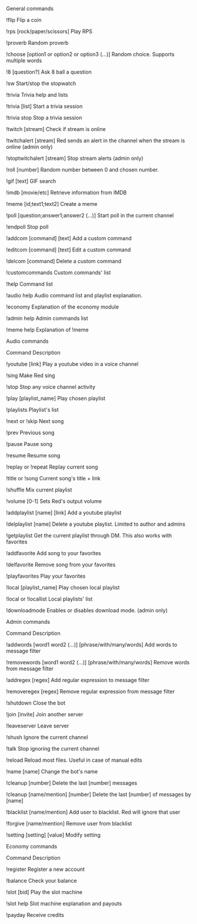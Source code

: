 General commands


!flip	Flip a coin

!rps [rock/paper/scissors]	Play RPS

!proverb	Random proverb

!choose [option1 or option2 or option3 (...)]	Random choice. Supports multiple words

!8 [question?]	Ask 8 ball a question

!sw	Start/stop the stopwatch

!trivia	Trivia help and lists

!trivia [list]	Start a trivia session

!trivia stop	Stop a trivia session

!twitch [stream]	Check if stream is online

!twitchalert [stream]	Red sends an alert in the channel when the stream is online (admin only)

!stoptwitchalert [stream]	Stop stream alerts (admin only)

!roll [number]	Random number between 0 and chosen number.

!gif [text]	GIF search

!imdb [movie/etc]	Retrieve information from IMDB

!meme [id;text1;text2]	Create a meme

!poll [question;answer1;answer2 (...)]	Start poll in the current channel

!endpoll	Stop poll

!addcom [command] [text]	Add a custom command

!editcom [command] [text]	Edit a custom command

!delcom [command]	Delete a custom command

!customcommands	Custom commands' list

!help	Command list

!audio help	Audio command list and playlist explanation.

!economy	Explanation of the economy module

!admin help	Admin commands list

!meme help	Explanation of !meme

Audio commands


Command	Description

!youtube [link]	Play a youtube video in a voice channel

!sing	Make Red sing

!stop	Stop any voice channel activity

!play [playlist_name]	Play chosen playlist

!playlists	Playlist's list

!next or !skip	Next song

!prev	Previous song

!pause	Pause song

!resume	Resume song

!replay or !repeat	Replay current song

!title or !song	Current song's title + link

!shuffle	Mix current playlist

!volume [0-1]	Sets Red's output volume

!addplaylist [name] [link]	Add a youtube playlist

!delplaylist [name]	Delete a youtube playlist. Limited to author and admins

!getplaylist	Get the current playlist through DM. This also works with favorites

!addfavorite	Add song to your favorites

!delfavorite	Remove song from your favorites

!playfavorites	Play your favorites

!local [playlist_name]	Play chosen local playlist

!local or !locallist	Local playlists' list

!downloadmode	Enables or disables download mode. (admin only)

Admin commands


Command	Description

!addwords [word1 word2 (...)] [phrase/with/many/words]	Add words to message filter

!removewords [word1 word2 (...)] [phrase/with/many/words]	Remove words from message filter

!addregex [regex]	Add regular expression to message filter

!removeregex [regex]	Remove regular expression from message filter

!shutdown	Close the bot

!join [invite]	Join another server

!leaveserver	Leave server

!shush	Ignore the current channel

!talk	Stop ignoring the current channel

!reload	Reload most files. Useful in case of manual edits

!name [name]	Change the bot's name

!cleanup [number]	Delete the last [number] messages

!cleanup [name/mention] [number]	Delete the last [number] of messages by [name]

!blacklist [name/mention]	Add user to blacklist. Red will ignore that user

!forgive [name/mention]	Remove user from blacklist

!setting [setting] [value]	Modify setting

Economy commands


Command	Description

!register	Register a new account

!balance	Check your balance

!slot [bid]	Play the slot machine

!slot help	Slot machine explanation and payouts

!payday	Receive credits

